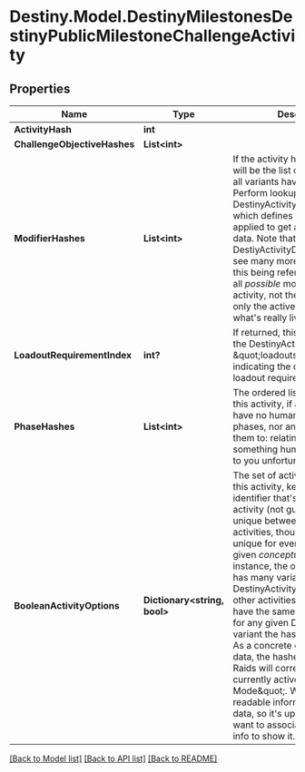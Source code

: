 # Destiny.Model.DestinyMilestonesDestinyPublicMilestoneChallengeActivity

## Properties

Name | Type | Description | Notes
------------ | ------------- | ------------- | -------------
**ActivityHash** | **int** |  | [optional] 
**ChallengeObjectiveHashes** | **List&lt;int&gt;** |  | [optional] 
**ModifierHashes** | **List&lt;int&gt;** | If the activity has modifiers, this will be the list of modifiers that all variants have in common. Perform lookups against DestinyActivityModifierDefinition which defines the modifier being applied to get at the modifier data.  Note that, in the DestiyActivityDefinition, you will see many more modifiers than this being referred to: those are all *possible* modifiers for the activity, not the active ones. Use only the active ones to match what&#39;s really live. | [optional] 
**LoadoutRequirementIndex** | **int?** | If returned, this is the index into the DestinyActivityDefinition&#39;s \&quot;loadouts\&quot; property, indicating the currently active loadout requirements. | [optional] 
**PhaseHashes** | **List&lt;int&gt;** | The ordered list of phases for this activity, if any. Note that we have no human readable info for phases, nor any entities to relate them to: relating these hashes to something human readable is up to you unfortunately. | [optional] 
**BooleanActivityOptions** | **Dictionary&lt;string, bool&gt;** | The set of activity options for this activity, keyed by an identifier that&#39;s unique for this activity (not guaranteed to be unique between or across all activities, though should be unique for every *variant* of a given *conceptual* activity: for instance, the original D2 Raid has many variant DestinyActivityDefinitions. While other activities could potentially have the same option hashes, for any given D2 base Raid variant the hash will be unique).  As a concrete example of this data, the hashes you get for Raids will correspond to the currently active \&quot;Challenge Mode\&quot;.  We have no human readable information for this data, so it&#39;s up to you if you want to associate it with such info to show it. | [optional] 

[[Back to Model list]](../README.md#documentation-for-models) [[Back to API list]](../README.md#documentation-for-api-endpoints) [[Back to README]](../README.md)

